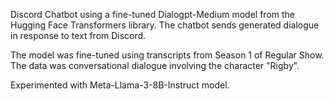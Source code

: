Discord Chatbot using a fine-tuned Dialogpt-Medium model from the Hugging Face Transformers library. The chatbot sends generated dialogue in response to text from Discord.

The model was fine-tuned using transcripts from Season 1 of Regular Show. The data was conversational dialogue involving the character "Rigby".

Experimented with Meta-Llama-3-8B-Instruct model. 
